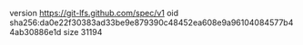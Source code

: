 version https://git-lfs.github.com/spec/v1
oid sha256:da0e22f30383ad33be9e879390c48452ea608e9a96104084577b44ab30886e1d
size 31194
